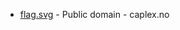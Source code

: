 * [flag.svg](https://commons.wikimedia.org/wiki/File:Østre_Toten_komm.svg) - Public domain - caplex.no
